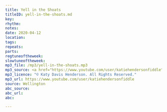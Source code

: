 ```yaml
---
title: Yell in the Shoats
titleID: yell-in-the-shoats.md
key:
rhythm:
notes:
date: 2020-04-12
location:
tags: 
repeats:
parts:
regtuneoftheweek:
slowtuneoftheweek:
mp3_file: /mp3/yell-in-the-shoats.mp3
mp3_source: <a href="https://www.youtube.com/user/katiehendersonfiddle">Katy Davis Henderson</a>
mp3_licence: "© Katy Davis Henderson. All Rights Reserved."
mp3_url: https://www.youtube.com/user/katiehendersonfiddle
source: Wellington
abc_source:
abc_url:
abc:

---
```

